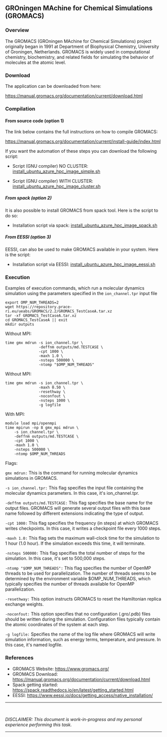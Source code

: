## GROningen MAchine for Chemical Simulations (GROMACS)


### Overview

The GROMACS (GROningen MAchine for Chemical Simulations) project originally
began in 1991 at Department of Biophysical Chemistry, University of Groningen,
Netherlands. GROMACS is widely used in computational chemistry, biochemistry,
and related fields for simulating the behavior of molecules at the atomic level.



### Download

The application can be downloaded from here:

<https://manual.gromacs.org/documentation/current/download.html>

### Compilation


#### From source code (option 1)

The link below contains the full instructions on how to compile GROMACS:

<https://manual.gromacs.org/documentation/current/install-guide/index.html>

If you want the automation of these steps you can download the following script:

- Script (GNU compiler) NO CLUSTER: [install_ubuntu_azure_hpc_image_simple.sh](install_ubuntu_azure_hpc_image_simple.sh)

- Script (GNU compiler) WITH CLUSTER: [install_ubuntu_azure_hpc_image_cluster.sh](install_ubuntu_azure_hpc_image_cluster.sh)


##### From spack (option 2)

It is also possible to install GROMACS from spack tool. Here is the script to do so:

- Installation script via spack:
[install_ubuntu_azure_hpc_image_spack.sh](install_ubuntu_azure_hpc_image_spack.sh)


##### From EESSI (option 3)


EESSI, can also be used to make GROMACS available in your system. Here is the
script:
- Installation script via EESSI: [install_ubuntu_azure_hpc_image_eessi.sh](install_ubuntu_azure_hpc_image_eessi.sh)


### Execution

Examples of execution commands, which run a molecular dynamics simulation using the parameters specified in the `ion_channel.tpr` input file


```
export OMP_NUM_THREADS=2
wget https://repository.prace-ri.eu/ueabs/GROMACS/2.2/GROMACS_TestCaseA.tar.xz
tar -xf GROMACS_TestCaseA.tar.xz
cd GROMACS_TestCaseA || exit
mkdir outputs
```

Without MPI:

```
time gmx mdrun -s ion_channel.tpr \
               -deffnm outputs/md.TESTCASE \
               -cpt 1000 \
               -maxh 1.0 \
               -nsteps 500000 \
               -ntomp "$OMP_NUM_THREADS"
```


Without MPI:

```
time gmx mdrun -s ion_channel.tpr \
               -maxh 0.50 \
               -resethway \
               -noconfout \
               -nsteps 1000 \
               -g logfile
```

With MPI:

```
module load mpi/openmpi
time mpirun -np 8 gmx_mpi mdrun \
    -s ion_channel.tpr \
    -deffnm outputs/md.TESTCASE \
    -cpt 1000 \
    -maxh 1.0 \
    -nsteps 500000 \
    -ntomp $OMP_NUM_THREADS
```

Flags:


`gmx mdrun:` This is the command for running molecular dynamics simulations in GROMACS.

`-s ion_channel.tpr:` This flag specifies the input file containing the molecular dynamics parameters. In this case, it's ion_channel.tpr.

`-deffnm outputs/md.TESTCASE:` This flag specifies the base name for the output files. GROMACS will generate several output files with this base name followed by different extensions indicating the type of output.

`-cpt 1000:` This flag specifies the frequency (in steps) at which GROMACS writes checkpoints. In this case, it writes a checkpoint file every 1000 steps.

`-maxh 1.0:` This flag sets the maximum wall-clock time for the simulation to 1 hour (1.0 hour). If the simulation exceeds this time, it will terminate.

`-nsteps 500000:` This flag specifies the total number of steps for the simulation. In this case, it's set to 500,000 steps.

`-ntomp "$OMP_NUM_THREADS":` This flag specifies the number of OpenMP threads to be used for parallelization. The number of threads seems to be determined by the environment variable $OMP_NUM_THREADS, which typically specifies the number of threads available for OpenMP parallelization.

`-resethway:` This option instructs GROMACS to reset the Hamiltonian replica exchange weights.


`-noconfout:` This option specifies that no configuration (.gro/.pdb) files should be written during the simulation. Configuration files typically contain the atomic coordinates of the system at each step.


`-g logfile:` Specifies the name of the log file where GROMACS will write simulation information, such as energy terms, temperature, and pressure. In this case, it's named logfile.




### References
- GROMACS Website: <https://www.gromacs.org/>
- GROMACS Download:
  <https://manual.gromacs.org/documentation/current/download.html>
- Spack getting started: <https://spack.readthedocs.io/en/latest/getting_started.html>
- EESSI: <https://www.eessi.io/docs/getting_access/native_installation/>

---
<br>

*DISCLAIMER: This document is work-in-progress and my personal experience
performing this task.*

---


